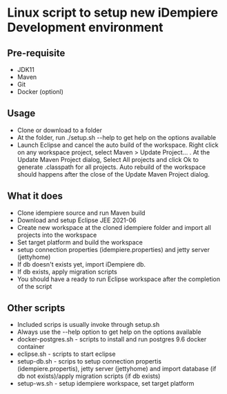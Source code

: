# Linux script to setup new iDempiere Development environment

## Pre-requisite
* JDK11
* Maven
* Git
* Docker (optionl)

## Usage
* Clone or download to a folder
* At the folder, run ./setup.sh --help to get help on the options available
* Launch Eclipse and cancel the auto build of the workspace. Right click on any workspace project, select Maven > Update Project... . At the Update Maven Project dialog, Select All projects and click Ok to generate .classpath for all projects. Auto rebuild of the workspace should happens after the close of the Update Maven Project dialog.

## What it does
* Clone idempiere source and run Maven build
* Download and setup Eclipse JEE 2021-06
* Create new workspace at the cloned idempiere folder and import all projects into the workspace
* Set target platform and build the workspace
* setup connection properties (idempiere.properties) and jetty server (jettyhome)
* If db doesn't exists yet, import iDempiere db.  
* If db exists, apply migration scripts
* You should have a ready to run Eclipse workspace after the completion of the script

## Other scripts
* Included scrips is usually invoke through setup.sh
* Always use the --help option to get help on the options available
* docker-postgres.sh - scripts to install and run postgres 9.6 docker container
* eclipse.sh - scripts to start eclipse
* setup-db.sh - scrips to setup connection propertis (idempiere.propertis), jetty server (jettyhome) and import database (if db not exists)/apply migration scripts (if db exists)
* setup-ws.sh - setup idempiere workspace, set target platform
